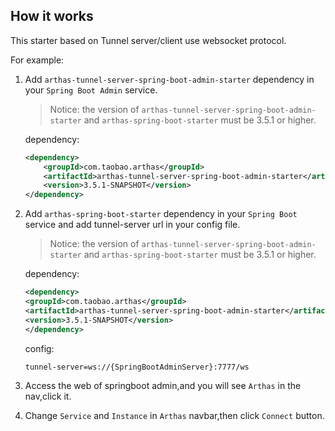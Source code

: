 ## How it works

This starter based on Tunnel server/client use websocket protocol.

For example:

1. Add `arthas-tunnel-server-spring-boot-admin-starter` dependency in your `Spring Boot Admin` service.
    > Notice: the version of `arthas-tunnel-server-spring-boot-admin-starter` and `arthas-spring-boot-starter` must be 3.5.1 or higher.
   
   dependency:
    ```xml
    <dependency>
        <groupId>com.taobao.arthas</groupId>
        <artifactId>arthas-tunnel-server-spring-boot-admin-starter</artifactId>
        <version>3.5.1-SNAPSHOT</version>
    </dependency>
    ```

2. Add `arthas-spring-boot-starter` dependency in your `Spring Boot` service and add tunnel-server url in your config file.
   > Notice: the version of `arthas-tunnel-server-spring-boot-admin-starter` and `arthas-spring-boot-starter` must be 3.5.1 or higher.

   dependency:
   ```xml
   <dependency>
   <groupId>com.taobao.arthas</groupId>
   <artifactId>arthas-tunnel-server-spring-boot-admin-starter</artifactId>
   <version>3.5.1-SNAPSHOT</version>
   </dependency>
    ```
   
    config:
    ```properties
    tunnel-server=ws://{SpringBootAdminServer}:7777/ws
    ```

3. Access the web of springboot admin,and you will see `Arthas` in the nav,click it.

4. Change `Service` and `Instance` in  `Arthas` navbar,then click `Connect` button.
